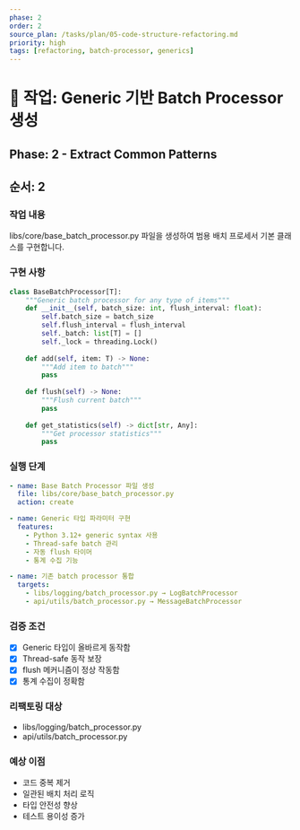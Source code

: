 ```yaml
---
phase: 2
order: 2
source_plan: /tasks/plan/05-code-structure-refactoring.md
priority: high
tags: [refactoring, batch-processor, generics]
---
```


# 📌 작업: Generic 기반 Batch Processor 생성

## Phase: 2 - Extract Common Patterns

## 순서: 2

### 작업 내용

libs/core/base_batch_processor.py 파일을 생성하여 범용 배치 프로세서 기본 클래스를 구현합니다.

### 구현 사항

```python
class BaseBatchProcessor[T]:
    """Generic batch processor for any type of items"""
    def __init__(self, batch_size: int, flush_interval: float):
        self.batch_size = batch_size
        self.flush_interval = flush_interval
        self._batch: list[T] = []
        self._lock = threading.Lock()
    
    def add(self, item: T) -> None:
        """Add item to batch"""
        pass
    
    def flush(self) -> None:
        """Flush current batch"""
        pass
    
    def get_statistics(self) -> dict[str, Any]:
        """Get processor statistics"""
        pass
```

### 실행 단계

```yaml
- name: Base Batch Processor 파일 생성
  file: libs/core/base_batch_processor.py
  action: create

- name: Generic 타입 파라미터 구현
  features:
    - Python 3.12+ generic syntax 사용
    - Thread-safe batch 관리
    - 자동 flush 타이머
    - 통계 수집 기능

- name: 기존 batch processor 통합
  targets:
    - libs/logging/batch_processor.py → LogBatchProcessor
    - api/utils/batch_processor.py → MessageBatchProcessor
```

### 검증 조건

- [x] Generic 타입이 올바르게 동작함
- [x] Thread-safe 동작 보장
- [x] flush 메커니즘이 정상 작동함
- [x] 통계 수집이 정확함

### 리팩토링 대상

- libs/logging/batch_processor.py
- api/utils/batch_processor.py

### 예상 이점

- 코드 중복 제거
- 일관된 배치 처리 로직
- 타입 안전성 향상
- 테스트 용이성 증가
